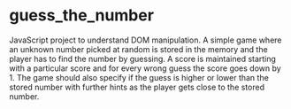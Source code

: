 # guess_the_number
JavaScript project to understand DOM manipulation. 
A simple game where an unknown number picked at random is stored in the memory and the player has to find the number by guessing. A score is maintained starting with a particular score and for every wrong guess the score goes down by 1. The game should also specify if the guess is higher or lower than the stored number with further hints as the player gets close to the stored number.
